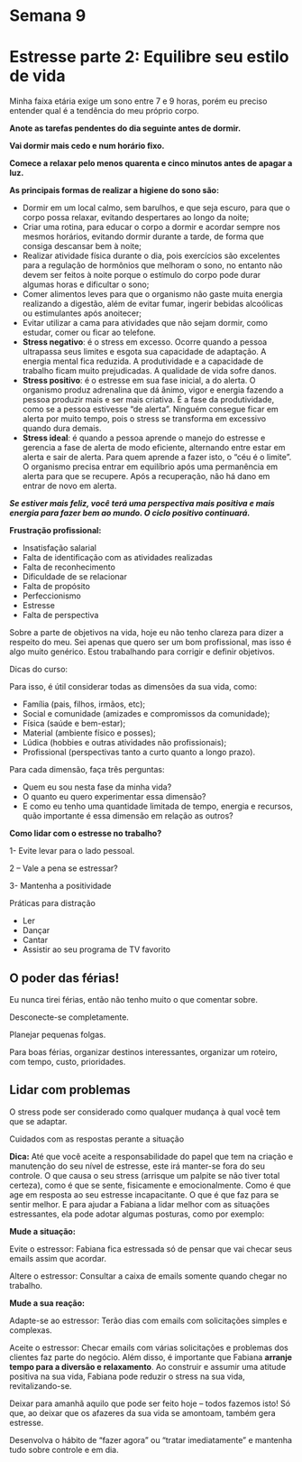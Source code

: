 # Semana 9

# Estresse parte 2: Equilibre seu estilo de vida

Minha faixa etária exige um sono entre 7 e 9 horas, porém eu preciso entender qual é a tendência do meu próprio corpo.

**Anote as tarefas pendentes do dia seguinte antes de dormir.**

**Vai dormir mais cedo e num horário fixo.**

**Comece a relaxar pelo menos quarenta e cinco minutos antes de apagar a luz.**

**As principais formas de realizar a higiene do sono são:**

- Dormir em um local calmo, sem barulhos, e que seja escuro, para que o corpo possa relaxar, evitando despertares ao longo da noite;
- Criar uma rotina, para educar o corpo a dormir e acordar sempre nos mesmos horários, evitando dormir durante a tarde, de forma que consiga descansar bem à noite;
- Realizar atividade física durante o dia, pois exercícios são excelentes para a regulação de hormônios que melhoram o sono, no entanto não devem ser feitos à noite porque o estímulo do corpo pode durar algumas horas e dificultar o sono;
- Comer alimentos leves para que o organismo não gaste muita energia realizando a digestão, além de evitar fumar, ingerir bebidas alcoólicas ou estimulantes após anoitecer;
- Evitar utilizar a cama para atividades que não sejam dormir, como estudar, comer ou ficar ao telefone.
- **Stress negativo**: é o stress em excesso. Ocorre quando a pessoa ultrapassa seus limites e esgota sua capacidade de adaptação. A energia mental fica reduzida. A produtividade e a capacidade de trabalho ficam muito prejudicadas. A qualidade de vida sofre danos.
- **Stress positivo**: é o estresse em sua fase inicial, a do alerta. O organismo produz adrenalina que dá ânimo, vigor e energia fazendo a pessoa produzir mais e ser mais criativa. É a fase da produtividade, como se a pessoa estivesse “de alerta”. Ninguém consegue ficar em alerta por muito tempo, pois o stress se transforma em excessivo quando dura demais.
- **Stress ideal**: é quando a pessoa aprende o manejo do estresse e gerencia a fase de alerta de modo eficiente, alternando entre estar em alerta e sair de alerta. Para quem aprende a fazer isto, o “céu é o limite”. O organismo precisa entrar em equilíbrio após uma permanência em alerta para que se recupere. Após a recuperação, não há dano em entrar de novo em alerta.

***Se estiver mais feliz, você terá uma perspectiva mais positiva e mais energia para fazer bem ao mundo. O ciclo positivo continuará.***

**Frustração profissional:**

- Insatisfação salarial
- Falta de identificação com as atividades realizadas
- Falta de reconhecimento
- Dificuldade de se relacionar
- Falta de propósito
- Perfeccionismo
- Estresse
- Falta de perspectiva

Sobre a parte de objetivos na vida, hoje eu não tenho clareza para dizer a respeito do meu. Sei apenas que quero ser um bom profissional, mas isso é algo muito genérico. Estou trabalhando para corrigir e definir objetivos.

Dicas do curso:

Para isso, é útil considerar todas as dimensões da sua vida, como:

- Família (pais, filhos, irmãos, etc);
- Social e comunidade (amizades e compromissos da comunidade);
- Física (saúde e bem-estar);
- Material (ambiente físico e posses);
- Lúdica (hobbies e outras atividades não profissionais);
- Profissional (perspectivas tanto a curto quanto a longo prazo).

Para cada dimensão, faça três perguntas:

- Quem eu sou nesta fase da minha vida?
- O quanto eu quero experimentar essa dimensão?
- E como eu tenho uma quantidade limitada de tempo, energia e recursos, quão importante é essa dimensão em relação as outros?

**Como lidar com o estresse no trabalho?**

1- Evite levar para o lado pessoal.

2 – Vale a pena se estressar?

3- Mantenha a positividade

Práticas para distração

- Ler
- Dançar
- Cantar
- Assistir ao seu programa de TV favorito

## O poder das férias!

Eu nunca tirei férias, então não tenho muito o que comentar sobre.

Desconecte-se completamente.

Planejar pequenas folgas.

Para boas férias, organizar destinos interessantes, organizar um roteiro, com tempo, custo, prioridades.

## Lidar com problemas

O stress pode ser considerado como qualquer mudança à qual você tem que se adaptar.

Cuidados com as respostas perante a situação

**Dica:** Até que você aceite a responsabilidade do papel que tem na criação e manutenção do seu nível de estresse, este irá manter-se fora do seu controle. O que causa o seu stress (arrisque um palpite se não tiver total certeza), como é que se sente, fisicamente e emocionalmente. Como é que age em resposta ao seu estresse incapacitante. O que é que faz para se sentir melhor. E para ajudar a Fabiana a lidar melhor com as situações estressantes, ela pode adotar algumas posturas, como por exemplo:

**Mude a situação:**

Evite o estressor: Fabiana fica estressada só de pensar que vai checar seus emails assim que acordar.

Altere o estressor: Consultar a caixa de emails somente quando chegar no trabalho.

**Mude a sua reação:**

Adapte-se ao estressor: Terão dias com emails com solicitações simples e complexas.

Aceite o estressor: Checar emails com várias solicitações e problemas dos clientes faz parte do negócio. Além disso, é importante que Fabiana **arranje tempo para a diversão e relaxamento**. Ao construir e assumir uma atitude positiva na sua vida, Fabiana pode reduzir o stress na sua vida, revitalizando-se.

Deixar para amanhã aquilo que pode ser feito hoje – todos fazemos isto! Só que, ao deixar que os afazeres da sua vida se amontoam, também gera estresse.

Desenvolva o hábito de “fazer agora” ou “tratar imediatamente” e mantenha tudo sobre controle e em dia.